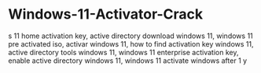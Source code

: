 # Windows-11-Activator-Crack
s 11 home activation key, active directory download windows 11, windows 11 pre activated iso, activar windows 11, how to find activation key windows 11, active directory tools windows 11, windows 11 enterprise activation key, enable active directory windows 11, windows 11 activate windows after 1 y

